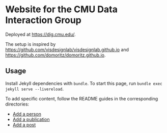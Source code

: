# Website for the CMU Data Interaction Group

Deployed at https://dig.cmu.edu/.

The setup is inspired by https://github.com/visdesignlab/visdesignlab.github.io and https://github.com/domoritz/domoritz.github.io. 

## Usage

Install Jekyll dependencies with `bundle`. To start this page, run `bundle exec jekyll serve --livereload`.

To add specific content, follow the README guides in the corresponding directories:

* [Add a person](_people)
* [Add a publication](_publications)
* [Add a post](_posts)
